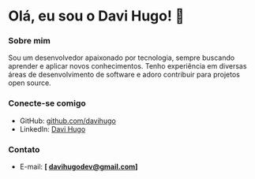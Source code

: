 
# Olá, eu sou o Davi Hugo! 👋

### Sobre mim
Sou um desenvolvedor apaixonado por tecnologia, sempre buscando aprender e aplicar novos conhecimentos. Tenho experiência em diversas áreas de desenvolvimento de software e adoro contribuir para projetos open source.

### Conecte-se comigo
- GitHub: [github.com/davihugo](https://github.com/davihugo)
- LinkedIn: [Davi Hugo](https://www.linkedin.com/in/davi-hugo-dev/)

### Contato
- E-mail: **[ davihugodev@gmail.com]**
